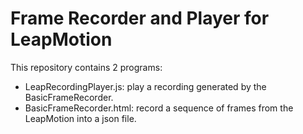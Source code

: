 # Frame Recorder and Player for LeapMotion

This repository contains 2 programs: 
  * LeapRecordingPlayer.js: play a recording generated by the BasicFrameRecorder.
  * BasicFrameRecorder.html: record a sequence of frames from the LeapMotion into a json file.